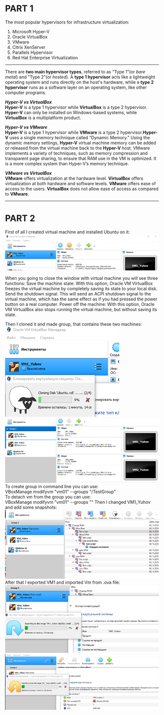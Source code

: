 # PART 1

The most popular hypervisors for infrastructure virtualization:<br />
1. Microsoft Hyper-V
2. Oracle VirtualBox
3. VMware
4. Citrix XenServer
5. Parallels Hypervisor
6. Red Hat Enterprise Virtualization

--------------

There are **two main hypervisor types**, referred to as "Type 1"(or *bare metal*) and "Type 2"(or *hosted*). A **type 1 hypervisor** acts like a lightweight operating system and runs directly on the host's hardware, while a **type 2 hypervisor** runs as a software layer on an operating system, like other computer programs.

***Hyper-V vs VirtualBox***<br/>
**Hyper-V** is a type 1 hypervisor while **VirtualBox** is a type 2 hypervisor. **Hyper-V** can only be installed on Windows-based systems, while **VirtualBox** is a multiplatform product.

***Hyper-V vs VMware*** <br/>
**Hyper-V** is a type 1 hypervisor while **VMware** is a type 2 hypervisor.**Hyper-V** uses a single memory technique called “Dynamic Memory.” Using the dynamic memory settings, **Hyper-V** virtual machine memory can be added or released from the virtual machine back to the **Hyper-V** host. VMware implements a variety of techniques, such as memory compression and transparent page sharing, to ensure that RAM use in the VM is optimized. It is a more complex system than Hyper-V’s memory technique.

***VMware vs VirtualBox*** <br/>
**VMware** offers virtualization at the hardware level. **VirtualBox** offers virtualization at both hardware and software levels. **VMware** offers ease of access to the users. **VirtualBox** does not allow ease of access as compared to **VMware**.

------------------

# PART 2
First of all I created virtual machine and installed Ubuntu on it:<br/>
![Create first VM](screenshots/Create%20first%20VM.png)

When you going to close the window with  virtual machine you will see three functions:
Save the machine state: With this option, Oracle VM VirtualBox freezes the virtual machine by completely saving its state to your local disk.
Send the shutdown signal. This will send an ACPI shutdown signal to the virtual machine, which has the same effect as if you had pressed the power button on a real computer. 
Power off the machine: With this option, Oracle VM VirtualBox also stops running the virtual machine, but without saving its state.

Then I cloned it and made group, that contains these two machines:<br/>
![Cloning VM](screenshots/Cloning%20VM.png)<br/>
![Group with VMs](screenshots/Group%20with%20VMs.png)<br/>
To create group in command line you can use:<br/>
VBoxManage modifyvm "vm01" --groups "/TestGroup"<br/>
To detach vm from the group you can use:<br/>
VBoxManage modifyvm "vm01" --groups ""
Then I changed VM1_Yuhov and add some snapshots:
![Branched tree of snapshots](screenshots/Tree%20of%20snapshots.png)<br/>
After that I exported VM1 and imported Vm from .ova file:
![Export process](screenshots/Export%20process.png)<br/>
![Import process](screenshots/Import%20process.png)<br/>
